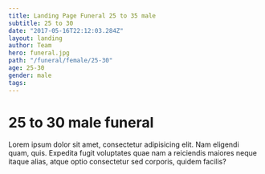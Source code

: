 ```yaml
---
title: Landing Page Funeral 25 to 35 male
subtitle: 25 to 30
date: "2017-05-16T22:12:03.284Z"
layout: landing
author: Team
hero: funeral.jpg
path: "/funeral/female/25-30"
age: 25-30
gender: male
tags:
---
```


# 25 to 30 male funeral

Lorem ipsum dolor sit amet, consectetur adipisicing elit. Nam eligendi quam, quis. Expedita fugit voluptates quae nam a reiciendis maiores neque itaque alias, atque optio consectetur sed corporis, quidem facilis?